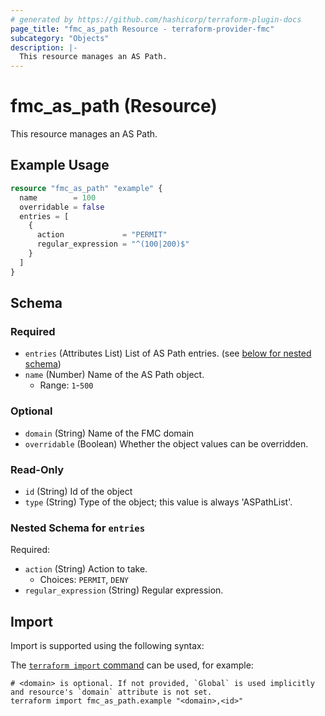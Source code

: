 ```yaml
---
# generated by https://github.com/hashicorp/terraform-plugin-docs
page_title: "fmc_as_path Resource - terraform-provider-fmc"
subcategory: "Objects"
description: |-
  This resource manages an AS Path.
---
```


# fmc_as_path (Resource)

This resource manages an AS Path.

## Example Usage

```terraform
resource "fmc_as_path" "example" {
  name        = 100
  overridable = false
  entries = [
    {
      action             = "PERMIT"
      regular_expression = "^(100|200)$"
    }
  ]
}
```

<!-- schema generated by tfplugindocs -->
## Schema

### Required

- `entries` (Attributes List) List of AS Path entries. (see [below for nested schema](#nestedatt--entries))
- `name` (Number) Name of the AS Path object.
  - Range: `1`-`500`

### Optional

- `domain` (String) Name of the FMC domain
- `overridable` (Boolean) Whether the object values can be overridden.

### Read-Only

- `id` (String) Id of the object
- `type` (String) Type of the object; this value is always 'ASPathList'.

<a id="nestedatt--entries"></a>
### Nested Schema for `entries`

Required:

- `action` (String) Action to take.
  - Choices: `PERMIT`, `DENY`
- `regular_expression` (String) Regular expression.

## Import

Import is supported using the following syntax:

The [`terraform import` command](https://developer.hashicorp.com/terraform/cli/commands/import) can be used, for example:

```shell
# <domain> is optional. If not provided, `Global` is used implicitly and resource's `domain` attribute is not set.
terraform import fmc_as_path.example "<domain>,<id>"
```
